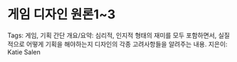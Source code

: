 # 게임 디자인 원론1~3

Tags: 게임, 기획
간단 개요/요약: 심리적, 인지적 형태의 재미를 모두 포함하면서, 실질적으로 어떻게 기획을 해야하는지 디자인의 각종 고려사항들을 알려주는 내용. 
지은이: Katie Salen